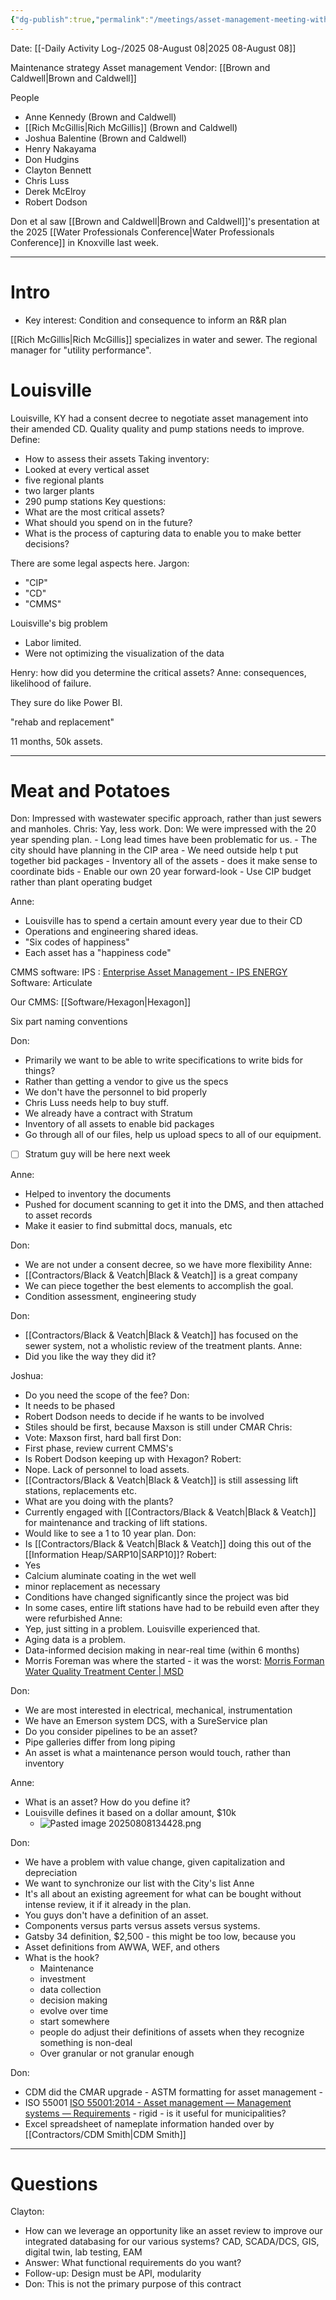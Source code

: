 ```yaml
---
{"dg-publish":true,"permalink":"/meetings/asset-management-meeting-with-brown-and-caldwell/","noteIcon":"","created":"2025-08-08T12:59:16.521-05:00"}
---
```


Date: [[-Daily Activity Log-/2025 08-August 08\|2025 08-August 08]]

Maintenance strategy
Asset management
Vendor: [[Brown and Caldwell\|Brown and Caldwell]]

People
- Anne Kennedy (Brown and Caldwell)
- [[Rich McGillis\|Rich McGillis]] (Brown and Caldwell)
- Joshua Balentine (Brown and Caldwell)
- Henry Nakayama
- Don Hudgins
- Clayton Bennett
- Chris Luss
- Derek McElroy
- Robert Dodson

Don et al saw [[Brown and Caldwell\|Brown and Caldwell]]'s presentation at the 2025 [[Water Professionals Conference\|Water Professionals Conference]] in Knoxville last week.

---

# Intro
- Key interest: Condition and consequence to inform an R&R plan

[[Rich McGillis\|Rich McGillis]] specializes in water and sewer. The regional manager for "utility performance".


# Louisville
Louisville, KY had a consent decree to negotiate asset management into their amended CD.
Quality quality and pump stations needs to improve.
Define:
- How to assess their assets
Taking inventory:
- Looked at every vertical asset
- five regional plants
- two larger plants
- 290 pump stations
Key questions:
- What are the most critical assets?
- What should you spend on in the future?
- What is the process of capturing data to enable you to make better decisions?


There are some legal aspects here. Jargon:
 - "CIP"
 - "CD"
 - "CMMS"

Louisville's big problem
- Labor limited. 
- Were not optimizing the visualization of the data


Henry: how did you determine the critical assets?
Anne: consequences, likelihood of failure.

They sure do like Power BI.

"rehab and replacement"

11 months, 50k assets.

---

# Meat and Potatoes

Don: Impressed with wastewater specific approach, rather than just sewers and manholes.
Chris: Yay, less work.
Don: We were impressed with the 20 year spending plan.
	- Long lead times have been problematic for us.
	- The city should have planning in the CIP area
	- We need outside help t put together bid packages
	- Inventory all of the assets - does it make sense to coordinate bids
	- Enable our own 20 year forward-look
	- Use CIP budget rather than plant operating budget

Anne:
- Louisville has to spend a certain amount every year due to their CD
- Operations and engineering shared ideas.
- "Six codes of happiness"
- Each asset has a "happiness code"

CMMS software: IPS : [Enterprise Asset Management - IPS ENERGY](https://ips-energy.com/solutions/enterprise-asset-management-eam/)
Software: Articulate 

Our CMMS: [[Software/Hexagon\|Hexagon]]

Six part naming conventions

Don: 
- Primarily we want to be able to write specifications to write bids for things?
- Rather than getting a vendor to give us the specs
- We don't have the personnel to bid properly
- Chris Luss needs help to buy stuff.
- We already have a contract with Stratum
- Inventory of all assets to enable bid packages
- Go through all of our files, help us upload specs to all of our equipment.

- [ ] Stratum guy will be here next week

Anne:
- Helped to inventory the documents
- Pushed for document scanning to get it into the DMS, and then attached to asset records
- Make it easier to find submittal docs, manuals, etc

Don:
- We are not under a consent decree, so we have more flexibility
Anne:
- [[Contractors/Black & Veatch\|Black & Veatch]] is a great company
- We can piece together the best elements to accomplish the goal.
- Condition assessment, engineering study

Don: 
- [[Contractors/Black & Veatch\|Black & Veatch]] has focused on the sewer system, not a wholistic review of the treatment plants.
Anne:
- Did you like the way they did it?

Joshua: 
- Do you need the scope of the fee?
Don:
- It needs to be phased
- Robert Dodson needs to decide if he wants to be involved
- Stiles should be first, because Maxson is still under CMAR 
Chris:
- Vote: Maxson first, hard ball first
Don:
- First phase, review current CMMS's
- Is Robert Dodson keeping up with Hexagon?
Robert:
- Nope. Lack of personnel to load assets.
- [[Contractors/Black & Veatch\|Black & Veatch]] is still assessing lift stations, replacements etc.
- What are you doing with the plants?
- Currently engaged with [[Contractors/Black & Veatch\|Black & Veatch]] for maintenance and tracking of lift stations.
- Would like to see a 1 to 10 year plan.
Don: 
- Is [[Contractors/Black & Veatch\|Black & Veatch]] doing this out of the [[Information Heap/SARP10\|SARP10]]?
Robert:
- Yes
- Calcium aluminate coating in the wet well
- minor replacement as necessary
- Conditions have changed significantly since the project was bid
- In some cases, entire lift stations have had to be rebuild even after they were refurbished
Anne: 
- Yep, just sitting in a problem. Louisville experienced that.
- Aging data is a problem.
- Data-informed decision making in near-real time (within 6 months)
- Morris Foreman was where the started - it was the worst: [Morris Forman Water Quality Treatment Center | MSD](https://louisvillemsd.org/programs/pretreatment-and-hazmat-program/morris-forman-water-quality-treatment-center)

Don:
- We are most interested in electrical, mechanical, instrumentation
- We have an Emerson system DCS, with a SureService plan
- Do you consider pipelines to be an asset?
- Pipe galleries differ from long piping
- An asset is what a maintenance person would touch, rather than inventory

Anne:
- What is an asset? How do you define it?
- Louisville defines it based on a dollar amount, $10k
	- ![Pasted image 20250808134428.png](/img/user/Pasted%20image%2020250808134428.png)

Don:
- We have a problem with value change, given capitalization and depreciation
- We want to synchronize our list with the City's list
Anne
- It's all about an existing agreement for what can be bought without intense review, it if it already in the plan.
- You guys don't have a definition of an asset.
- Components versus parts versus assets versus systems.
- Gatsby 34 definition, $2,500 - this might be too low, because you 
- Asset definitions from AWWA, WEF, and others
- What is the hook? 
	- Maintenance
	- investment
	- data collection
	- decision making
	- evolve over time
	- start somewhere
	- people do adjust their definitions of assets when they recognize something is non-deal
	- Over granular or not granular enough

Don:
- CDM did the CMAR upgrade - ASTM formatting for asset management - 
- ISO 55001 [ISO 55001:2014 - Asset management — Management systems — Requirements](https://www.iso.org/standard/55089.html) - rigid - is it useful for municipalities?
- Excel spreadsheet of nameplate information handed over by [[Contractors/CDM Smith\|CDM Smith]]

---
# Questions

Clayton:
- How can we leverage an opportunity like an asset review to improve our integrated databasing for our various systems? CAD, SCADA/DCS, GIS, digital twin, lab testing, EAM
- Answer: What functional requirements do you want?
- Follow-up: Design must be API, modularity
- Don: This is not the primary purpose of this contract